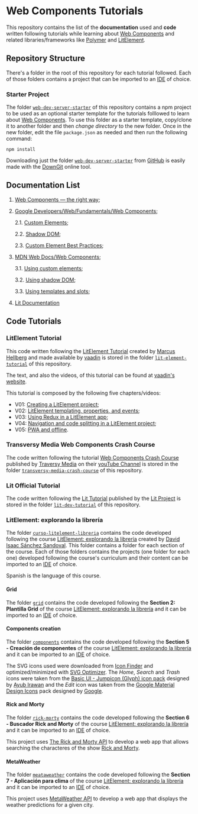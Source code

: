 # Web Components Tutorials

This repository contains the list of the **documentation** used and **code** written following tutorials while learning about [Web Components](https://www.webcomponents.org/) and related libraries/frameworks like [Polymer](https://www.polymer-project.org/) and [LitElement](https://lit-element.polymer-project.org/).

## Repository Structure

There's a folder in the root of this repository for each tutorial followed. Each of those folders contains a project that can be imported to an [IDE](https://en.wikipedia.org/wiki/Integrated_development_environment) of choice.

### Starter Project

The folder [`web-dev-server-starter`](./web-dev-server-starter) of this repository contains a npm project to be used as an optional starter template for the tutorials folllowed to learn about [Web Components](https://www.webcomponents.org/). To use this folder as a starter template, copy/clone it to another folder and then *change directory* to the new folder. Once in the new folder, edit the file `package.json` as needed and then run the following command:

    npm install

Downloading just the folder [`web-dev-server-starter`](./web-dev-server-starter) from [GitHub](https://github.com/) is easily made with the [DownGit](https://downgit.github.io/) online tool.

## Documentation List

1. [Web Components — the right way](https://equinusocio.dev/blog/web-components-the-right-way/);

2. [Google Developers/Web/Fundamentals/Web Components](https://developers.google.com/web/fundamentals/web-components);

    2.1. [Custom Elements](https://developers.google.com/web/fundamentals/web-components/customelements);

    2.2. [Shadow DOM](https://developers.google.com/web/fundamentals/web-components/shadowdom);

    2.3. [Custom Element Best Practices](https://developers.google.com/web/fundamentals/web-components/best-practices);

3. [MDN Web Docs/Web Components](https://developer.mozilla.org/en-US/docs/Web/Web_Components);

    3.1. [Using custom elements](https://developer.mozilla.org/en-US/docs/Web/Web_Components/Using_custom_elements);

    3.2. [Using shadow DOM](https://developer.mozilla.org/en-US/docs/Web/Web_Components/Using_shadow_DOM);

    3.3. [Using templates and slots](https://developer.mozilla.org/en-US/docs/Web/Web_Components/Using_templates_and_slots);

4. [Lit Documentation](https://lit.dev/docs/)

## Code Tutorials

### LitElement Tutorial

This code written following the [LitElement Tutorial](https://www.youtube.com/playlist?list=PLcRrh9hGNalntG2rSxMJAilOWHnlSoHKI) created by [Marcus Hellberg](https://twitter.com/marcushellberg) and made available by [vaadin](https://vaadin.com/) is stored in the folder [`lit-element-tutorial`](./lit-element-tutorial) of this repository.

The text, and also the videos, of this tutorial can be found at [vaadin's website](https://vaadin.com/tutorials/lit-element).

This tutorial is composed by the following five chapters/videos:

* V01: [Creating a LitElement project](https://vaadin.com/learn/tutorials/lit-element/starting-a-lit-element-project);
* V02: [LitElement templating, properties, and events](https://vaadin.com/learn/tutorials/lit-element/lit-element-templating-properties-and-events);
* V03: [Using Redux in a LitElement app](https://vaadin.com/learn/tutorials/lit-element/state-management-with-redux);
* V04: [Navigation and code splitting in a LitElement project](https://vaadin.com/learn/tutorials/lit-element/navigation-and-code-splitting);
* V05: [PWA and offline](https://vaadin.com/learn/tutorials/lit-element/pwa-and-offline).

### Transversy Media Web Components Crash Course

The code written following the tutorial [Web Components Crash Course](https://youtu.be/PCWaFLy3VUo) published by [Traversy Media](https://www.traversymedia.com/) on their [youTube Channel](https://www.youtube.com/channel/UC29ju8bIPH5as8OGnQzwJyA) is stored in the folder [`transversy-media-crash-course`](./transversy-media-crash-course) of this repository.

### Lit Official Tutorial

The code written following the [Lit Tutorial](]https://lit.dev/tutorial/) published by the [Lit Project](https://lit.dev/) is stored in the folder [`lit-dev-tutorial`](./lit-dev-tutorial) of this repository.

### LitElement: explorando la librería

The folder [`curso-litelement-libreria`](./curso-litelement-libreria) contains the code developed following the course [LitElement: explorando la librería](https://www.udemy.com/course/litelement-explorando-la-libreria/) created by [David Isaac Sánchez Sandoval](https://www.udemy.com/user/david-isaac-sanchez-sandoval/). This folder contains a folder for each section of the course. Each of those folders contains the projects (one folder for each one) developed following the course's curriculum and their content can be imported to an [IDE](https://en.wikipedia.org/wiki/Integrated_development_environment) of choice.

Spanish is the language of this course.

#### Grid

The folder [`grid`](./curso-litelement-libreria/grid) contains the code developed following the **Section 2: Plantilla Grid** of the course [LitElement: explorando la librería](https://www.udemy.com/course/litelement-explorando-la-libreria/) and it can be imported to an [IDE](https://en.wikipedia.org/wiki/Integrated_development_environment) of choice.

#### Components creation

The folder [`components`](./curso-litelement-libreria/components) contains the code developed following the **Section 5 - Creación de componentes** of the course [LitElement: explorando la librería](https://www.udemy.com/course/litelement-explorando-la-libreria/) and it can be imported to an [IDE](https://en.wikipedia.org/wiki/Integrated_development_environment) of choice.

The SVG icons used were downloaded from [Icon Finder](https://www.iconfinder.com/) and optimized/minimized with [SVG Optimizer](https://svgoptimizer.com/). The *Home*, *Search* and *Trash* icons were taken from the [Basic UI - Jumpicon (Glyph) icon pack](https://www.iconfinder.com/iconsets/jumpicon-basic-ui-glyph-1) designed by [Ayub Irawan](https://www.iconfinder.com/Ayub_Irawan) and the *Edit* icon was taken from the [Google Material Design Icons](https://www.iconfinder.com/iconsets/google-material-design-icons) pack designed by [Google](https://google.github.io/material-design-icons/).

#### Rick and Morty

The folder [`rick-morty`](./curso-litelement-libreria/rick-morty) contains the code developed following the **Section 6 - Buscador Rick and Morty** of the course [LitElement: explorando la librería](https://www.udemy.com/course/litelement-explorando-la-libreria/) and it can be imported to an [IDE](https://en.wikipedia.org/wiki/Integrated_development_environment) of choice.

This project uses [The Rick and Morty API](https://rickandmortyapi.com/) to develop a web app that allows searching the characteres of the show [Rick and Morty](https://www.adultswim.com/videos/rick-and-morty).

#### MetaWeather

The folder [`meataweather`](./curso-litelement-libreria/metaweather) contains the code developed following the **Section 7 - Aplicación para clima** of the course [LitElement: explorando la librería](https://www.udemy.com/course/litelement-explorando-la-libreria/) and it can be imported to an [IDE](https://en.wikipedia.org/wiki/Integrated_development_environment) of choice.

This project uses [MetaWeather API](https://www.metaweather.com/api/) to develop a web app that displays the weather predictions for a given city.
